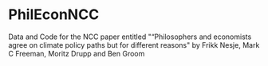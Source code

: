 # PhilEconNCC
Data and Code for the NCC paper entitled "“Philosophers and economists agree on climate policy paths but for different reasons" by Frikk Nesje, Mark C Freeman, Moritz Drupp and Ben Groom
